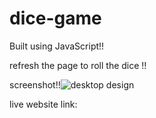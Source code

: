 # dice-game

Built using JavaScript!!

refresh the page to roll the dice !!

screenshot!!![desktop design](https://user-images.githubusercontent.com/104015866/207426112-224a68b6-31c2-48df-be52-14d52fc1cfc7.png)

live website link:
